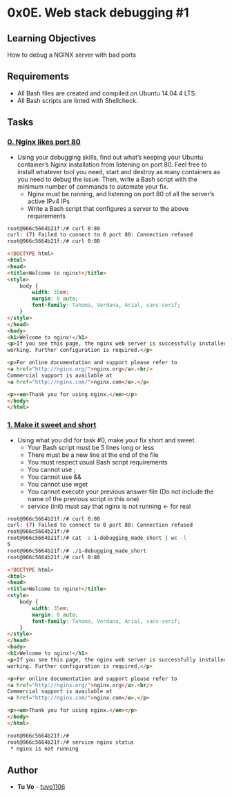 # 0x0E. Web stack debugging #1

## Learning Objectives

How to debug a NGINX server with bad ports

## Requirements

* All Bash files are created and compiled on Ubuntu 14.04.4 LTS.
* All Bash scripts are linted with Shellcheck.

## Tasks

### [0. Nginx likes port 80](./0-nginx_likes_port_80)
* Using your debugging skills, find out what’s keeping your Ubuntu container’s Nginx installation from listening on port 80. Feel free to install whatever tool you need, start and destroy as many containers as you need to debug the issue. Then, write a Bash script with the minimum number of commands to automate your fix.
  * Nginx must be running, and listening on port 80 of all the server’s active IPv4 IPs
  * Write a Bash script that configures a server to the above requirements

```sh
root@966c5664b21f:/# curl 0:80
curl: (7) Failed to connect to 0 port 80: Connection refused
root@966c5664b21f:/# curl 0:80
```
```html
<!DOCTYPE html>
<html>
<head>
<title>Welcome to nginx!</title>
<style>
    body {
        width: 35em;
        margin: 0 auto;
        font-family: Tahoma, Verdana, Arial, sans-serif;
    }
</style>
</head>
<body>
<h1>Welcome to nginx!</h1>
<p>If you see this page, the nginx web server is successfully installed and
working. Further configuration is required.</p>

<p>For online documentation and support please refer to
<a href="http://nginx.org/">nginx.org</a>.<br/>
Commercial support is available at
<a href="http://nginx.com/">nginx.com</a>.</p>

<p><em>Thank you for using nginx.</em></p>
</body>
</html>
```

### [1. Make it sweet and short](./1-debugging_made_short)
* Using what you did for task #0, make your fix short and sweet.
  * Your Bash script must be 5 lines long or less
  * There must be a new line at the end of the file
  * You must respect usual Bash script requirements
  * You cannot use ;
  * You cannot use &&
  * You cannot use wget
  * You cannot execute your previous answer file (Do not include the name of the previous script in this one)
  * service (init) must say that nginx is not running ← for real

```sh
root@966c5664b21f:/# curl 0:80
curl: (7) Failed to connect to 0 port 80: Connection refused
root@966c5664b21f:/#
root@966c5664b21f:/# cat -e 1-debugging_made_short | wc -l
5
root@966c5664b21f:/# ./1-debugging_made_short
root@966c5664b21f:/# curl 0:80
```
```html
<!DOCTYPE html>
<html>
<head>
<title>Welcome to nginx!</title>
<style>
    body {
        width: 35em;
        margin: 0 auto;
        font-family: Tahoma, Verdana, Arial, sans-serif;
    }
</style>
</head>
<body>
<h1>Welcome to nginx!</h1>
<p>If you see this page, the nginx web server is successfully installed and
working. Further configuration is required.</p>

<p>For online documentation and support please refer to
<a href="http://nginx.org/">nginx.org</a>.<br/>
Commercial support is available at
<a href="http://nginx.com/">nginx.com</a>.</p>

<p><em>Thank you for using nginx.</em></p>
</body>
</html>
```
```sh
root@966c5664b21f:/#
root@966c5664b21f:/# service nginx status
 * nginx is not running
 ```

## Author
* **Tu Vo** - [tuvo1106](https://github.com/tuvo1106)
